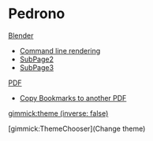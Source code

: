 # Pedrono

[Blender]()

  * [Command line rendering](blender01.md)
  * [SubPage2](subpage/page2.md)
  * [SubPage3](subpage/page3.md)
  
[PDF]()

  * [Copy Bookmarks to another PDF](PDF01.md)

<!-- set a default theme -->
[gimmick:theme (inverse: false)](bootstrap)

<!-- show a theme chooser in the menu bar -->
[gimmick:ThemeChooser](Change theme)

